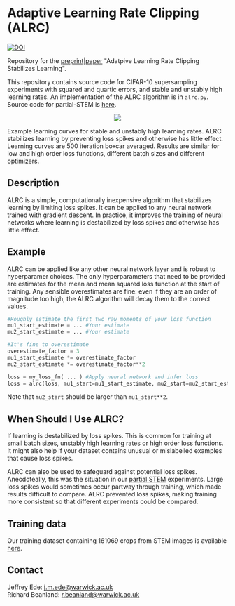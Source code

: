# Adaptive Learning Rate Clipping (ALRC)

[![DOI](https://zenodo.org/badge/DOI/10.5281/zenodo.3686987.svg)](https://doi.org/10.5281/zenodo.3686987)

Repository for the [preprint](https://arxiv.org/abs/1906.09060)|[paper](https://doi.org/10.1088/2632-2153/ab81e2) "Adatpive Learning Rate Clipping Stabilizes Learning". 

This repository contains source code for CIFAR-10 supersampling experiments with squared and quartic errors, and stable and unstably high learning rates. An implementation of the ALRC algorithm is in `alrc.py`. Source code for partial-STEM is [here](https://github.com/Jeffrey-Ede/partial-STEM).

<p align="center">
  <img src="unstable_learning_rate.png">
</p>

Example learning curves for stable and unstably high learning rates. ALRC stabilizes learning by preventing loss spikes and otherwise has little effect. Learning curves are 500 iteration boxcar averaged. Results are similar for low and high order loss functions, different batch sizes and different optimizers. 


## Description

ALRC is a simple, computationally inexpensive algorithm that stabilizes learning by limiting loss spikes. It can be applied to any neural network trained with gradient descent. In practice, it improves the training of neural networks where learning is destabilized by loss spikes and otherwise has little effect.

## Example

ALRC can be applied like any other neural network layer and is robust to hyperparamer choices. The only hyperparameters that need to be provided are estimates for the mean and mean squared loss function at the start of training. Any sensible overestimates are fine: even if they are an order of magnitude too high, the ALRC algorithm will decay them to the correct values.

```python
#Roughly estimate the first two raw moments of your loss function
mu1_start_estimate = ... #Your estimate
mu2_start_estimate = ... #Your estimate

#It's fine to overestimate
overestimate_factor = 3 
mu1_start_estimate *= overestimate_factor
mu2_start_estimate *= overestimate_factor**2

loss = my_loss_fn( ... ) #Apply neural network and infer loss
loss = alrc(loss, mu1_start=mu1_start_estimate, mu2_start=mu2_start_estimate) #Apply ALRC
```

Note that `mu2_start` should be larger than `mu1_start**2`.

## When Should I Use ALRC?

If learning is destabilized by loss spikes. This is common for training at small batch sizes, unstably high learning rates or high order loss functions. It might also help if your dataset contains unusual or mislabelled examples that cause loss spikes.

ALRC can also be used to safeguard against potential loss spikes. Anecdoteally, this was the situation in our [partial STEM](https://arxiv.org/abs/1905.13667) experiments. Large loss spikes would sometimes occur partway through training, which made results difficult to compare. ALRC prevented loss spikes, making training more consistent so that different experiments could be compared.

## Training data

Our training dataset containing 161069 crops from STEM images is available [here](https://github.com/Jeffrey-Ede/datasets/wiki).

## Contact

Jeffrey Ede: j.m.ede@warwick.ac.uk  
Richard Beanland: r.beanland@warwick.ac.uk
